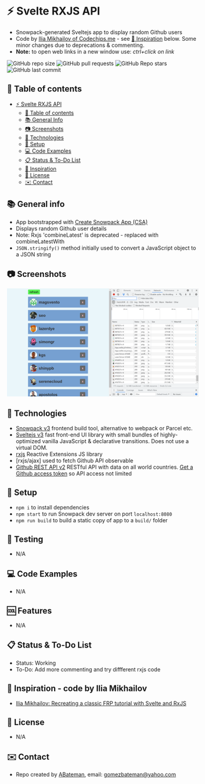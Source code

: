 # :zap: Svelte RXJS API

* Snowpack-generated Sveltejs app to display random Github users
* Code by [Ilia Mikhailov of Codechips.me](https://codechips.me/) - see [:clap: Inspiration](#clap-inspiration) below. Some minor changes due to deprecations & commenting.
* **Note:** to open web links in a new window use: _ctrl+click on link_

![GitHub repo size](https://img.shields.io/github/repo-size/AndrewJBateman/svelte-rxjs-api?style=plastic)
![GitHub pull requests](https://img.shields.io/github/issues-pr/AndrewJBateman/svelte-rxjs-api?style=plastic)
![GitHub Repo stars](https://img.shields.io/github/stars/AndrewJBateman/svelte-rxjs-api?style=plastic)
![GitHub last commit](https://img.shields.io/github/last-commit/AndrewJBateman/svelte-rxjs-api?style=plastic)

## :page_facing_up: Table of contents

* [:zap: Svelte RXJS API](#zap-svelte-rxjs-api)
  * [:page_facing_up: Table of contents](#page_facing_up-table-of-contents)
  * [:books: General Info](#books-general-info)
  * [:camera: Screenshots](#camera-screenshots)
  * [:signal_strength: Technologies](#signal_strength-technologies)
  * [:floppy_disk: Setup](#floppy_disk-setup)
  * [:computer: Code Examples](#computer-code-examples)
  * [:clipboard: Status & To-Do List](#clipboard-status--to-do-list)
  * [:clap: Inspiration](#clap-inspiration)
  * [:file_folder: License](#file_folder-license)
  * [:envelope: Contact](#envelope-contact)

## :books: General info

* App bootstrapped with [Create Snowpack App (CSA)](https://www.snowpack.dev/)
* Displays random Github user details
* Note: Rxjs 'combineLatest' is deprecated - replaced with combineLatestWith
* `JSON.stringify()` method initially used to convert a JavaScript object to a JSON string

## :camera: Screenshots

![Frontend screenshot](./imgs/users.png)

## :signal_strength: Technologies

* [Snowpack v3](https://www.snowpack.dev/) frontend build tool, alternative to webpack or Parcel etc.
* [Sveltejs v3](https://svelte.dev/) fast front-end UI library with small bundles of highly-optimized vanilla JavaScript & declarative transitions. Does not use a virtual DOM.
* [rxjs](https://rxjs.dev/) Reactive Extensions JS library
* [rxjs/ajax] used to fetch Github API observable
* [Github REST API v2](https://docs.github.com/en/rest/reference/users) RESTful API with data on all world countries. [Get a Github access token](https://github.com/settings/tokens) so API access not limited

## :floppy_disk: Setup

* `npm i` to install dependencies
* `npm start` to run Snowpack dev server on port `localhost:8080`
* `npm run build` to build a static copy of app to a `build/` folder

## :wrench: Testing

* N/A

## :computer: Code Examples

* N/A

## :cool: Features

* N/A

## :clipboard: Status & To-Do List

* Status: Working
* To-Do: Add more commenting and try diffferent rxjs code

## :clap: Inspiration - code by Ilia Mikhailov

* [Ilia Mikhailov: Recreating a classic FRP tutorial with Svelte and RxJS](https://codechips.me/classic-frp-tutorial-with-svelte-rxjs-6/)

## :file_folder: License

* N/A

## :envelope: Contact

* Repo created by [ABateman](https://github.com/AndrewJBateman), email: gomezbateman@yahoo.com
